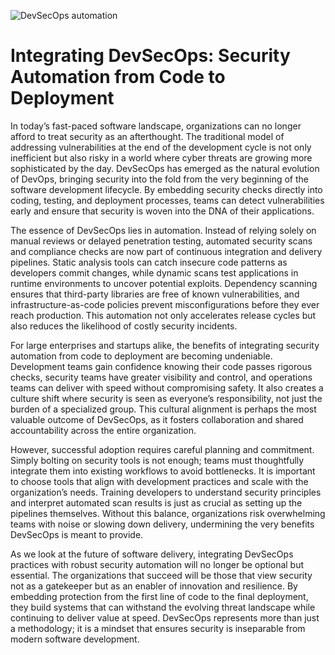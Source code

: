 ![DevSecOps automation](https://cdn-ilachfn.nitrocdn.com/IHfxpmBflgRuPYiNZvxUCITPFtZucLfB/assets/images/optimized/rev-684fe8a/xygeniweb.b-cdn.net/wp-content/uploads/2025/04/Benefits-Of-DevSecOps.jpg)

# Integrating DevSecOps: Security Automation from Code to Deployment

In today’s fast-paced software landscape, organizations can no longer afford to treat security as an afterthought. The traditional model of addressing vulnerabilities at the end of the development cycle is not only inefficient but also risky in a world where cyber threats are growing more sophisticated by the day. DevSecOps has emerged as the natural evolution of DevOps, bringing security into the fold from the very beginning of the software development lifecycle. By embedding security checks directly into coding, testing, and deployment processes, teams can detect vulnerabilities early and ensure that security is woven into the DNA of their applications.

The essence of DevSecOps lies in automation. Instead of relying solely on manual reviews or delayed penetration testing, automated security scans and compliance checks are now part of continuous integration and delivery pipelines. Static analysis tools can catch insecure code patterns as developers commit changes, while dynamic scans test applications in runtime environments to uncover potential exploits. Dependency scanning ensures that third-party libraries are free of known vulnerabilities, and infrastructure-as-code policies prevent misconfigurations before they ever reach production. This automation not only accelerates release cycles but also reduces the likelihood of costly security incidents.

For large enterprises and startups alike, the benefits of integrating security automation from code to deployment are becoming undeniable. Development teams gain confidence knowing their code passes rigorous checks, security teams have greater visibility and control, and operations teams can deliver with speed without compromising safety. It also creates a culture shift where security is seen as everyone’s responsibility, not just the burden of a specialized group. This cultural alignment is perhaps the most valuable outcome of DevSecOps, as it fosters collaboration and shared accountability across the entire organization.

However, successful adoption requires careful planning and commitment. Simply bolting on security tools is not enough; teams must thoughtfully integrate them into existing workflows to avoid bottlenecks. It is important to choose tools that align with development practices and scale with the organization’s needs. Training developers to understand security principles and interpret automated scan results is just as crucial as setting up the pipelines themselves. Without this balance, organizations risk overwhelming teams with noise or slowing down delivery, undermining the very benefits DevSecOps is meant to provide.

As we look at the future of software delivery, integrating DevSecOps practices with robust security automation will no longer be optional but essential. The organizations that succeed will be those that view security not as a gatekeeper but as an enabler of innovation and resilience. By embedding protection from the first line of code to the final deployment, they build systems that can withstand the evolving threat landscape while continuing to deliver value at speed. DevSecOps represents more than just a methodology; it is a mindset that ensures security is inseparable from modern software development.
